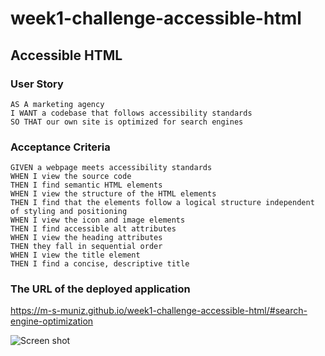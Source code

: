 # week1-challenge-accessible-html

## Accessible HTML

### User Story

```
AS A marketing agency
I WANT a codebase that follows accessibility standards
SO THAT our own site is optimized for search engines
```

### Acceptance Criteria

```
GIVEN a webpage meets accessibility standards
WHEN I view the source code
THEN I find semantic HTML elements
WHEN I view the structure of the HTML elements
THEN I find that the elements follow a logical structure independent of styling and positioning
WHEN I view the icon and image elements
THEN I find accessible alt attributes
WHEN I view the heading attributes
THEN they fall in sequential order
WHEN I view the title element
THEN I find a concise, descriptive title
```

### The URL of the deployed application

https://m-s-muniz.github.io/week1-challenge-accessible-html/#search-engine-optimization


![Screen shot](./assets/images/Screen%20Shot%202023-01-30%20at%205.03.41%20PM.png)
